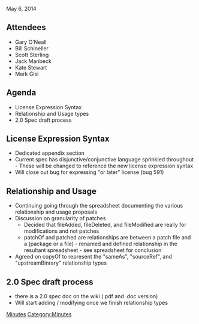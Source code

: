 May 6, 2014

## Attendees

  - Gary O’Neall
  - Bill Schineller
  - Scott Sterling
  - Jack Manbeck
  - Kate Stewart
  - Mark Gisi

## Agenda

  - License Expression Syntax
  - Relationship and Usage types
  - 2.0 Spec draft process

## License Expression Syntax

  - Dedicated appendix section
  - Current spec has disjunctive/conjunctive language sprinkled
    throughout - These will be changed to reference the new license
    expression syntax
  - Will close out bug for expressing "or later" license (bug 591)

## Relationship and Usage

  - Continuing going through the spreadsheet documenting the various
    relationship and usage proposals
  - Discussion on granularity of patches
      - Decided that fileAdded, fileDeleted, and fileModified are really
        for modifications and not patches
      - patchOf and patched are relationships are between a patch file
        and a (package or a file) - renamed and defined relationship in
        the resultant spreadsheet - see spreadsheet for conclusion
  - Agreed on copyOf to represent the "sameAs", "sourceRef", and
    "upstreamBinrary" relationship types

## 2.0 Spec draft process

  - there is a 2.0 spec doc on the wiki (.pdf and .doc version)
  - Will start adding / modifying once we finish relationship types

[Minutes](Category:Technical "wikilink")
[Category:Minutes](Category:Minutes "wikilink")
